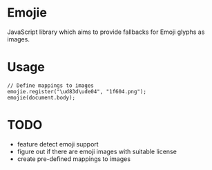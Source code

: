 # Emojie

JavaScript library which aims to provide fallbacks for Emoji glyphs as images.

# Usage

    // Define mappings to images
    emojie.register("\ud83d\ude04", "1f604.png");
    emojie(document.body);

# TODO

* feature detect emoji support
* figure out if there are emoji images with suitable license
* create pre-defined mappings to images